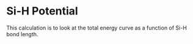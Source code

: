 # Si-H Potential

This calculation is to look at the total energy curve as a function of Si-H bond length.
